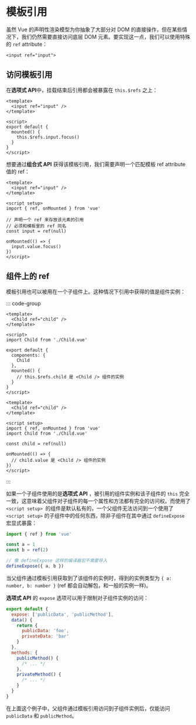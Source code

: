 # 模板引用

虽然 Vue 的声明性渲染模型为你抽象了大部分对 DOM 的直接操作，但在某些情况下，我们仍然需要直接访问底层 DOM 元素。要实现这一点，我们可以使用特殊的 `ref` attribute：

```vue-html
<input ref="input">
```

## 访问模板引用

在**选项式 API**中，挂载结束后引用都会被暴露在 `this.$refs` 之上：

```vue
<template>
  <input ref="input" />
</template>

<script>
export default {
  mounted() {
    this.$refs.input.focus()
  }
}
</script>
```

想要通过**组合式 API** 获得该模板引用，我们需要声明一个匹配模板 ref attribute 值的 ref：

```vue
<template>
  <input ref="input" />
</template>

<script setup>
import { ref, onMounted } from 'vue'

// 声明一个 ref 来存放该元素的引用
// 必须和模板里的 ref 同名
const input = ref(null)

onMounted(() => {
  input.value.focus()
})
</script>
```

## 组件上的 ref

模板引用也可以被用在一个子组件上。这种情况下引用中获得的值是组件实例：

::: code-group

```vue [选项式]
<template>
  <Child ref="child" />
</template>

<script>
import Child from './Child.vue'

export default {
  components: {
    Child
  },
  mounted() {
    // this.$refs.child 是 <Child /> 组件的实例
  }
}
</script>
```

```vue [组合式]
<template>
  <Child ref="child" />
</template>

<script setup>
import { ref, onMounted } from 'vue'
import Child from './Child.vue'

const child = ref(null)

onMounted(() => {
  // child.value 是 <Child /> 组件的实例
})
</script>
```

:::

如果一个子组件使用的是**选项式 API** ，被引用的组件实例和该子组件的 `this` 完全一致，这意味着父组件对子组件的每一个属性和方法都有完全的访问权。而使用了 `<script setup> `的组件是默认私有的，一个父组件无法访问到一个使用了 `<script setup>` 的子组件中的任何东西，除非子组件在其中通过 `defineExpose` 宏显式暴露：

```js
import { ref } from 'vue'

const a = 1
const b = ref(2)

// 像 defineExpose 这样的编译器宏不需要导入
defineExpose({ a, b })
```

当父组件通过模板引用获取到了该组件的实例时，得到的实例类型为 `{ a: number, b: number }` (ref 都会自动解包，和一般的实例一样)。

**选项式 API** 的 `expose` 选项可以用于限制对子组件实例的访问：

```js
export default {
  expose: ['publicData', 'publicMethod'],
  data() {
    return {
      publicData: 'foo',
      privateData: 'bar'
    }
  },
  methods: {
    publicMethod() {
      /* ... */
    },
    privateMethod() {
      /* ... */
    }
  }
}
```

在上面这个例子中，父组件通过模板引用访问到子组件实例后，仅能访问 `publicData` 和 `publicMethod`。
